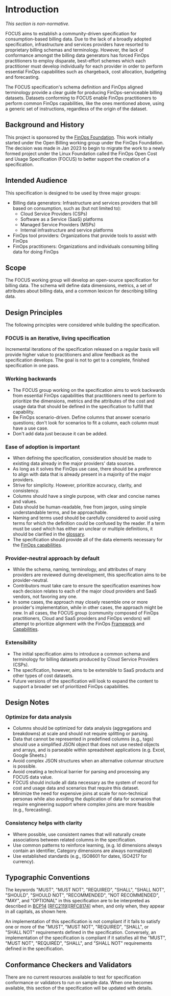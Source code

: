 # Introduction

*This section is non-normative.*

FOCUS aims to establish a community-driven specification for consumption-based billing data. Due to the lack of a broadly adopted specification, infrastructure and services providers have resorted to proprietary billing schemas and terminology. However, the lack of conformance amongst the billing data generators has forced FinOps practitioners to employ disparate, best-effort schemes which each practitioner must develop individually for each provider in order to perform essential FinOps capabilities such as chargeback, cost allocation, budgeting and forecasting.

The FOCUS specification's schema definition and FinOps aligned terminology provide a clear guide for producing FinOps-serviceable billing datasets. Datasets conforming to FOCUS enable FinOps practitioners to perform common FinOps capabilities, like the ones mentioned above, using a generic set of instructions, regardless of the origin of the dataset.

## Background and History

This project is sponsored by the [FinOps Foundation][FODO]. This work initially started under the Open Billing working group under the FinOps Foundation. The decision was made in Jan 2023 to begin to migrate the work to a newly formed project under the Linux Foundation called the FinOps Open Cost and Usage Specification (FOCUS) to better support the creation of a specification.

## Intended Audience

This specification is designed to be used by three major groups:

* Billing data generators: Infrastructure and services providers that bill based on consumption, such as (but not limited to):
  * Cloud Service Providers (CSPs)
  * Software as a Service (SaaS) platforms
  * Managed Service Providers (MSPs)
  * Internal infrastructure and service platforms
* FinOps tool providers: Organizations that provide tools to assist with FinOps
* FinOps practitioners: Organizations and individuals consuming billing data for doing FinOps

## Scope

The FOCUS working group will develop an open-source specification for billing data. The schema will define data dimensions, metrics, a set of attributes about billing data, and a common lexicon for describing billing data.

## Design Principles

The following principles were considered while building the specification.

### FOCUS is an iterative, living specification

Incremental iterations of the specification released on a regular basis will provide higher value to practitioners and allow feedback as the specification develops. The goal is not to get to a complete, finished specification in one pass. 

### Working backwards

* The FOCUS group working on the specification aims to work backwards from essential FinOps capabilities that practitioners need to perform to prioritize the dimensions, metrics and the attributes of the cost and usage data that should be defined in the specification to fulfill that capability.
* Be FinOps scenario-driven. Define columns that answer scenario questions; don't look for scenarios to fit a column, each column must have a use case.
* Don't add data just because it can be added.

### Ease of adoption is important

* When defining the specification, consideration should be made to existing data already in the major providers' data sources.
* As long as it solves the FinOps use case, there should be a preference to align with data that is already present in a majority of the major providers.
* Strive for simplicity. However, prioritize accuracy, clarity, and consistency.
* Columns should have a single purpose, with clear and concise names and values.
* Data should be human-readable, free from jargon, using simple understandable terms, and be approachable.
* Naming and terms used should be carefully considered to avoid using terms for which the definition could be confused by the reader. If a term must be used which has either an unclear or multiple definitions, it should be clarified in the [glossary](#glossary).
* The specification should provide all of the data elements necessary for the [FinOps capabilities](https://finops.org/framework/capabilities).

### Provider-neutral approach by default

* While the schema, naming, terminology, and attributes of many providers are reviewed during development, this specification aims to be provider-neutral.
* Contributors must take care to ensure the specification examines how each decision relates to each of the major cloud providers and SaaS vendors, not favoring any one.
* In some cases, the approach may closely resemble one or more provider's implementation, while in other cases, the approach might be new. In all cases, the FOCUS group (community composed of FinOps practitioners, Cloud and SaaS providers and FinOps vendors) will attempt to prioritize alignment with the FinOps [Framework][FODOF] and [Capabilities][FODOFC].

### Extensibility

* The initial specification aims to introduce a common schema and terminology for billing datasets produced by Cloud Service Providers (CSPs).
* The specification, however, aims to be extensible to SaaS products and other types of cost datasets.
* Future versions of the specification will look to expand the content to support a broader set of prioritized FinOps capabilities.

## Design Notes

### Optimize for data analysis

* Columns should be optimized for data analysis (aggregations and breakdowns) at scale and should not require splitting or parsing.
* Data that cannot be represented in predefined columns (e.g., tags) should use a simplified JSON object that does not use nested objects and arrays, and is parseable within spreadsheet applications (e.g. Excel, Google Sheets.)
* Avoid complex JSON structures when an alternative columnar structure is possible.
* Avoid creating a technical barrier for parsing and processing any FOCUS data value.
* FOCUS should include all data necessary as the system of record for cost and usage data and scenarios that require this dataset.
* Minimize the need for expensive joins at scale for non-technical personas while also avoiding the duplication of data for scenarios that require engineering support where complex joins are more feasible (e.g., forecasting).

### Consistency helps with clarity

* Where possible, use consistent names that will naturally create associations between related columns in the specification.
* Use common patterns to reinforce learning, (e.g. Id dimensions always contain an identifier, Category dimensions are always normalized)
* Use established standards (e.g., ISO8601 for dates, ISO4217 for currency).

## Typographic Conventions

The keywords "MUST", "MUST NOT", "REQUIRED", "SHALL", "SHALL NOT", "SHOULD", "SHOULD NOT", "RECOMMENDED", "NOT RECOMMENDED", "MAY", and "OPTIONAL" in this specification are to be interpreted as described in [BCP14](https://tools.ietf.org/html/bcp14) [[RFC2119](https://tools.ietf.org/html/rfc2119)][[RFC8174](https://tools.ietf.org/html/rfc8174)] when, and only when, they appear in all capitals, as shown here.

An implementation of this specification is not compliant if it fails to satisfy one or more of the "MUST", "MUST NOT", "REQUIRED", "SHALL", or "SHALL NOT" requirements defined in the specification. Conversely, an implementation of the specification is compliant if it satisfies all the "MUST", "MUST NOT", "REQUIRED", "SHALL", and "SHALL NOT" requirements defined in
the specification.

## Conformance Checkers and Validators

There are no current resources available to test for specification conformance or validators to run on sample data. When one becomes available, this section of the specification will be updated with details.

[FODO]: https://www.finops.org
[FODOF]: https://www.finops.org/framework/
[FODOFC]: https://www.finops.org/framework/capabilities/

